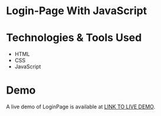 # Login-Page With JavaScript

# Technologies & Tools Used
- HTML
- CSS
- JavaScript

# Demo
A live demo of LoginPage is available at [LINK TO LIVE DEMO](https://loginmit.netlify.app).
